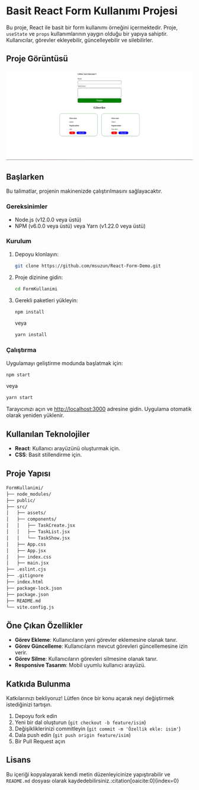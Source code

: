 
# Basit React Form Kullanımı Projesi

Bu proje, React ile basit bir form kullanımı örneğini içermektedir. Proje, `useState` ve `props` kullanımlarının yaygın olduğu bir yapıya sahiptir. Kullanıcılar, görevler ekleyebilir, güncelleyebilir ve silebilirler.

## Proje Görüntüsü

![Proje Görüntüsü](image.jpg)

## Başlarken
Bu talimatlar, projenin  makinenizde çalıştırılmasını sağlayacaktır.
### Gereksinimler
- Node.js (v12.0.0 veya üstü)
- NPM (v6.0.0 veya üstü) veya Yarn (v1.22.0 veya üstü)

### Kurulum

1. Depoyu klonlayın:
    ```bash
    git clone https://github.com/msuzun/React-Form-Demo.git
    ```

2. Proje dizinine gidin:
    ```bash
    cd FormKullanimi
    ```

3. Gerekli paketleri yükleyin:
    ```bash
    npm install
    ```
    veya
    ```bash
    yarn install
    ```


### Çalıştırma

Uygulamayı geliştirme modunda başlatmak için:
```bash
npm start
```
veya
```bash
yarn start
```
Tarayıcınızı açın ve [http://localhost:3000](http://localhost:3000) adresine gidin. Uygulama otomatik olarak yeniden yüklenir.

## Kullanılan Teknolojiler

- **React**: Kullanıcı arayüzünü oluşturmak için.
- **CSS**: Basit stillendirme için.

## Proje Yapısı

```bash
FormKullanimi/
├── node_modules/
├── public/
├── src/
│   ├── assets/
│   ├── components/
│   │   ├── TaskCreate.jsx
│   │   ├── TaskList.jsx
│   │   └── TaskShow.jsx
│   ├── App.css
│   ├── App.jsx
│   ├── index.css
│   ├── main.jsx
├── .eslint.cjs
├── .gitignore
├── index.html
├── package-lock.json
├── package.json
├── README.md
└── vite.config.js

```

## Öne Çıkan Özellikler

- **Görev Ekleme**: Kullanıcıların yeni görevler eklemesine olanak tanır.
- **Görev Güncelleme**:  Kullanıcıların mevcut görevleri güncellemesine izin verir.
- **Görev Silme**: Kullanıcıların görevleri silmesine olanak tanır.
- **Responsive Tasarım**: Mobil uyumlu kullanıcı arayüzü.

## Katkıda Bulunma

Katkılarınızı bekliyoruz! Lütfen önce bir konu açarak neyi değiştirmek istediğinizi tartışın.

1. Depoyu fork edin
2. Yeni bir dal oluşturun (`git checkout -b feature/isim`)
3. Değişikliklerinizi commitleyin (`git commit -m 'Özellik ekle: isim'`)
4. Dala push edin (`git push origin feature/isim`)
5. Bir Pull Request açın

## Lisans
Bu içeriği kopyalayarak kendi metin düzenleyicinize yapıştırabilir ve `README.md` dosyası olarak kaydedebilirsiniz. &#8203;:citation[oaicite:0]{index=0}&#8203;



